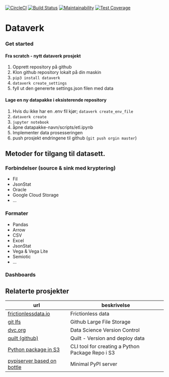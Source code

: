 [![CircleCI](https://circleci.com/gh/navikt/dataverk.svg?style=svg&circle-token=3e5fd8de41d8dd24ce2546d0e5800ce06926add0)](https://circleci.com/gh/navikt/dataverk)
[![Build Status](https://travis-ci.com/navikt/dataverk.svg?branch=master)](https://travis-ci.com/navikt/dataverk)
[![Maintainability](https://api.codeclimate.com/v1/badges/517723886f838e83ceaa/maintainability)](https://codeclimate.com/github/navikt/dataverk/maintainability)
[![Test Coverage](https://api.codeclimate.com/v1/badges/517723886f838e83ceaa/test_coverage)](https://codeclimate.com/github/navikt/dataverk/test_coverage)

# Dataverk 

### Get started

#### Fra scratch - nytt dataverk prosjekt
 1. Opprett repository på github
 2. Klon github repository lokalt på din maskin
 3. ```pip3 install dataverk```
 4. ```dataverk create_settings```
 5. fyll ut den genererte settings.json filen med data
 
#### Lage en ny datapakke i eksisterende repository
 1. Hvis du ikke har en .env fil kjør; ```dataverk create_env_file```
 2. ```dataverk create```
 3. ```jupyter notebook```
 4. åpne datapakke-navn/scripts/etl.ipynb
 5. Implementer data prosesseringen
 6. push prosjekt endringene til github (```git push orgin master```)




## Metoder for tilgang til datasett. 

### Forbindelser (source & sink med kryptering)
* Fil 
* JsonStat
* Oracle
* Google Cloud Storage
* ...

### Formater
* Pandas
* Arrow
* CSV
* Excel
* JsonStat
* Vega & Vega Lite
* Semiotic
* ...


### Dashboards

## Relaterte  prosjekter

url | beskrivelse
----| -----------
[frictionlessdata.io](https://frictionlessdata.io/) | Frictionless data
[git lfs](https://git-lfs.github.com/) | Github Large File Storage
[dvc.org](https://dvc.org) | Data Science Version Control 
[quilt (github)](https://github.com/quiltdata) | Quilt - Version and deploy data
[Python package in S3](https://github.com/novemberfiveco/s3pypi) | CLI tool for creating a Python Package Repo i S3
[pypiserver based on bottle](https://github.com/pypiserver/pypiserver) | Minimal PyPI server
